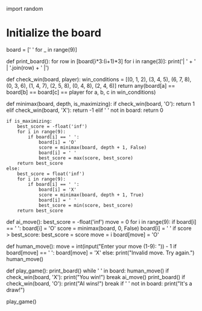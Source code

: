 import random

# Initialize the board
board = [' ' for _ in range(9)]

def print_board():
    for row in [board[i*3:(i+1)*3] for i in range(3)]:
        print('| ' + ' | '.join(row) + ' |')

def check_win(board, player):
    win_conditions = [(0, 1, 2), (3, 4, 5), (6, 7, 8), 
                      (0, 3, 6), (1, 4, 7), (2, 5, 8), 
                      (0, 4, 8), (2, 4, 6)]
    return any(board[a] == board[b] == board[c] == player for a, b, c in win_conditions)

def minimax(board, depth, is_maximizing):
    if check_win(board, 'O'):
        return 1
    elif check_win(board, 'X'):
        return -1
    elif ' ' not in board:
        return 0

    if is_maximizing:
        best_score = -float('inf')
        for i in range(9):
            if board[i] == ' ':
                board[i] = 'O'
                score = minimax(board, depth + 1, False)
                board[i] = ' '
                best_score = max(score, best_score)
        return best_score
    else:
        best_score = float('inf')
        for i in range(9):
            if board[i] == ' ':
                board[i] = 'X'
                score = minimax(board, depth + 1, True)
                board[i] = ' '
                best_score = min(score, best_score)
        return best_score

def ai_move():
    best_score = -float('inf')
    move = 0
    for i in range(9):
        if board[i] == ' ':
            board[i] = 'O'
            score = minimax(board, 0, False)
            board[i] = ' '
            if score > best_score:
                best_score = score
                move = i
    board[move] = 'O'

def human_move():
    move = int(input("Enter your move (1-9): ")) - 1
    if board[move] == ' ':
        board[move] = 'X'
    else:
        print("Invalid move. Try again.")
        human_move()

def play_game():
    print_board()
    while ' ' in board:
        human_move()
        if check_win(board, 'X'):
            print("You win!")
            break
        ai_move()
        print_board()
        if check_win(board, 'O'):
            print("AI wins!")
            break
    if ' ' not in board:
        print("It's a draw!")

play_game()
